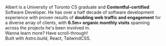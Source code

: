 Albert is a University of Toronto CS graduate and **Contentful-certified** Software Developer. He has over a half decade of software development experience with proven results of **doubling web traffic and engagement** for a
diverse array of clients, with **6.5m+ organic monthly visits** spanning across the projects he's been involved in. <br /> Wanna learn more? Have scroll-through! <br /> Built with Astro.build, React, TailwindCSS.
